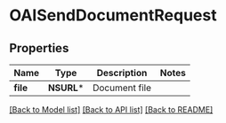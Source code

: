 # OAISendDocumentRequest

## Properties
Name | Type | Description | Notes
------------ | ------------- | ------------- | -------------
**file** | **NSURL*** | Document file | 

[[Back to Model list]](../README.md#documentation-for-models) [[Back to API list]](../README.md#documentation-for-api-endpoints) [[Back to README]](../README.md)


